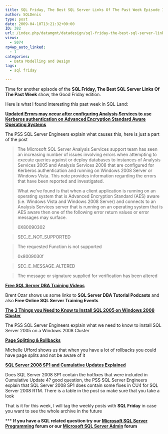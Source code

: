 ```yaml
---
title: SQL Friday, The Best SQL Server Links Of The Past Week Episode 17
author: SQLDenis
type: post
date: 2009-04-10T13:21:32+00:00
ID: 382
url: /index.php/datamgmt/datadesign/sql-friday-the-best-sql-server-links-of-18/
views:
  - 5074
rp4wp_auto_linked:
  - 1
categories:
  - Data Modelling and Design
tags:
  - sql friday

---
```

Time for another episode of the **SQL Friday, The Best SQL Server Links Of The Past Week** show, the Good Friday edition.
  
Here is what I found interesting this past week in SQL Land:

**[Updated Errors may occur after configuring Analysis Services to use Kerberos authentication on Advanced Encryption Standard Aware Operating Systems][1]**
  
The PSS SQL Server Engineers explain what causes this, here is just a part of the post

> The Microsoft SQL Server Analysis Services support team has seen an increasing number of issues involving errors when attempting to execute queries against or deploy databases to instances of Analysis Services 2005 and Analysis Services 2008 that are configured for Kerberos authentication and running on Windows 2008 Server or Windows Vista. This note provides information regarding the errors that have been reported and investigated.
> 
> What we've found is that when a client application is running on an operating system that is Advanced Encryption Standard (AES) aware (i.e. Windows Vista and Windows 2008 Server) and connects to an Analysis Services server that is running on an operating system that is AES aware then one of the following error return values or error messages may surface.
> 
> 0X80090302
  
> SEC\_E\_NOT_SUPPORTED
  
> The requested Function is not supported
> 
> 0x8009030f
  
> SEC\_E\_MESSAGE_ALTERED
  
> The message or signature supplied for verification has been altered

**[Free SQL Server DBA Training Videos][2]**
  
Brent Ozar shows us some links to **SQL Server DBA Tutorial Podcasts** and also **Free Online SQL Server Training Events**

**[The 3 Things you Need to Know to Install SQL 2005 on Windows 2008 Cluster][3]**
  
The PSS SQL Server Engineers explain what we need to know to install SQL Server 2005 on a Windows 2008 Cluster

**[Page Splitting & Rollbacks][4]**
  
Michelle Ufford shows us that when you have a lot of rollbacks you could have page splits and not be aware of it

**[SQL Server 2008 SP1 and Cumulative Updates Explained][5]**
  
Does SQL Server 2008 SP1 contain the hotfixes that were included in Cumulative Update 4? good question, the PSS SQL Server Engineers explain that SQL Server 2008 SP1 does contain some fixes in CU4 for SQL Server 2008 RTM. There is a table in the post so make sure that you take a look



That is it for this week, I will tag the weekly posts with **SQL Friday** in case you want to see the whole archive in the future

\*** **If you have a SQL related question try our [Microsoft SQL Server Programming][6] forum or our [Microsoft SQL Server Admin][7] forum**<ins></ins>

 [1]: http://blogs.msdn.com/psssql/archive/2009/04/03/errors-may-occur-after-configuring-analysis-services-to-use-kerberos-authentication-on-advanced-encryption-standard-aware-operating-systems.aspx
 [2]: http://feedproxy.google.com/~r/BrentOzar-SqlServerDba/~3/OGJVyaL6OF8/
 [3]: http://blogs.msdn.com/psssql/archive/2009/04/08/the-3-things-you-need-to-know-to-install-sql-2005-on-windows-2008-cluster.aspx
 [4]: http://feedproxy.google.com/~r/SqlFool/~3/Xlk6dqsXROM/
 [5]: http://blogs.msdn.com/psssql/archive/2009/04/09/sql-server-2008-sp1-and-cumulative-updates-explained.aspx
 [6]: http://forum.ltd.local/viewforum.php?f=17
 [7]: http://forum.ltd.local/viewforum.php?f=22